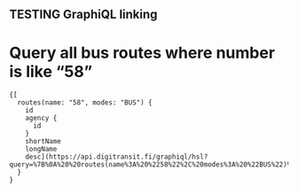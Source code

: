 ## TESTING GraphiQL linking ##

# Query all bus routes where number is like “58” #

```
{[
  routes(name: "58", modes: "BUS") {
    id
    agency {
      id
    }
    shortName
    longName
    desc](https://api.digitransit.fi/graphiql/hsl?query=%7B%0A%20%20routes(name%3A%20%2258%22%2C%20modes%3A%20%22BUS%22)%20%7B%0A%20%20%20%20id%0A%20%20%20%20agency%20%7B%0A%20%20%20%20%20%20id%0A%20%20%20%20%7D%0A%20%20%20%20shortName%0A%20%20%20%20longName%0A%20%20%20%20desc%0A%20%20%7D%0A%7D)
  }
}

```

